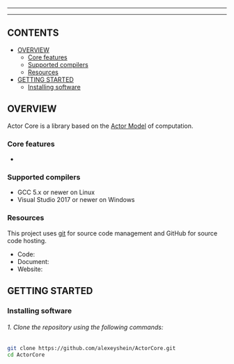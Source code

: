 ***
***

## CONTENTS
- [OVERVIEW](#overview)
  - [Core features](#core-features)
  - [Supported compilers](#supported-compilers)
  - [Resources](#resources)
- [GETTING STARTED](#getting-started)
  - [Installing software](#installing-software)

## OVERVIEW

Actor Core is a library  based on the [Actor Model](https://en.wikipedia.org/wiki/Actor_model") of computation.


### Core features
*  

### Supported compilers
*  GCC 5.x or newer on Linux
*  Visual Studio 2017 or newer on Windows

### Resources
This project uses [git](http://git-scm.com/) for source code management and GitHub for source code hosting.
*  Code:
*  Document:
*  Website:



## GETTING STARTED

### Installing software

###### 1. Clone the repository using the following commands:
```bash
git clone https://github.com/alexeyshein/ActorCore.git
cd ActorCore
```

